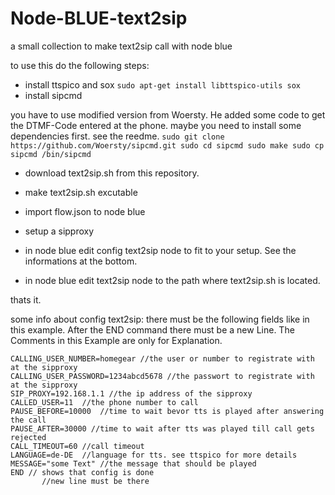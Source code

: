 # Node-BLUE-text2sip
a small collection to make text2sip call with node blue

to use this do the following steps:
- install ttspico and sox
    `sudo apt-get install libttspico-utils sox`
- install sipcmd


you have to use modified version from Woersty. He added some code to get the DTMF-Code entered at the phone.
maybe you need to install some dependencies first. see the reedme.
  ``
  sudo git clone https://github.com/Woersty/sipcmd.git
  sudo cd sipcmd
  sudo make
  sudo cp sipcmd /bin/sipcmd
  ``
- download text2sip.sh from this repository.
- make text2sip.sh excutable
- import flow.json to node blue

- setup a sipproxy
- in node blue edit config text2sip node to fit to your setup. See the informations at the bottom.
- in node blue edit text2sip node to the path where text2sip.sh is located.

thats it.

some info about config text2sip:
there must be the following fields like in this example. After the END command there must be a new Line. The Comments in this Example are only for Explanation.
```
CALLING_USER_NUMBER=homegear //the user or number to registrate with at the sipproxy
CALLING_USER_PASSWORD=1234abcd5678 //the passwort to registrate with at the sipproxy
SIP_PROXY=192.168.1.1 //the ip address of the sipproxy
CALLED_USER=11  //the phone number to call
PAUSE_BEFORE=10000  //time to wait bevor tts is played after answering the call
PAUSE_AFTER=30000 //time to wait after tts was played till call gets rejected
CALL_TIMEOUT=60 //call timeout
LANGUAGE=de-DE  //language for tts. see ttspico for more details
MESSAGE="some Text" //the message that should be played
END // shows that config is done
       //new line must be there
```
